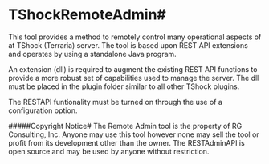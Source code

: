 # TShockRemoteAdmin#
This tool provides a method to remotely control many operational aspects of at TShock (Terraria) server. The tool is based upon REST API extensions and operates by using a standalone Java program.

An extension (dll) is required to augment the existing REST API functions to provide a more robust set of capabilities used to manage the server. The dll must be placed in the plugin folder similar to all other TShock plugins.

The RESTAPI funtionality must be turned on through the use of a configuration option. 

#####Copyright Notice#
The Remote Admin tool is the property of RG Consulting, Inc. Anyone may use this tool however none may sell the tool or profit from its development other than the owner. The RESTAdminAPI is open source and may be used by anyone without restriction.